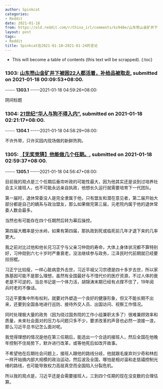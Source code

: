 ```yaml
---
author: Spinkcat
categories:
- Reddit
date: 2021-01-18
from: https://old.reddit.com/r/China_irl/comments/kz948e/山东笏山金矿井下被困22人都活着补给品被取走/
layout: post
tags:
- Reddit
title: Spinkcat在2021-01-18~2021-01-24的言论
---
```


* This will become a table of contents (this text will be scrapped).
{:toc}

### 1303: [山东笏山金矿井下被困22人都活着，补给品被取走](https://old.reddit.com/r/China_irl/comments/kz948e/山东笏山金矿井下被困22人都活着补给品被取走/), submitted on 2021-01-18 00:09:53+08:00.

----- __1303.1__ -----2021-01-18 04:59:26+08:00:

阴间标题

### 1304: [21世纪“华人与狗不得入内”](https://old.reddit.com/r/China_irl/comments/kzboy6/21世纪华人与狗不得入内/), submitted on 2021-01-18 02:21:17+08:00.

----- __1304.1__ -----2021-01-18 04:58:29+08:00:

不许外带，只许买园内现场做的新鲜热狗。

### 1305: [【无奖竞猜】他能做几个任期。](https://old.reddit.com/r/China_irl/comments/kzcg8s/无奖竞猜他能做几个任期/), submitted on 2021-01-18 02:59:37+08:00.

----- __1305.1__ -----2021-01-18 04:56:47+08:00:

目前我的观点是三个任期后垂帘听政的可能性最大，因为他其实还是谈到过培养社会主义接班人，也不可能永远亲自执政，他想长久运行就需要培育下一代团队。

第一届时，退休常委没人是完全隶属于他，只有盟友和潜在意见者，第二届开始大部分都是自己的嫡系与政治盟友，那么如果做完第三届，元老院内属于他的退休常委人数会最多。

当然也有可能存在四个任期然后转为幕后操控。

第四届大概率是分水岭，如果有第四届，那执政到死或临死前几年才退下来的几率更大。

我之前对比过他和他长兄习正宁与父亲习仲勋的寿命，大体上身体状况都不算特别好，习仲勋到六七十岁时严重衰老，没法继续参与政务，江泽民时代前期就已经要拄拐棍。

习正宁比较瘦，一样心脏病意外去世，习近平祖父习宗德是四十多岁去世，所以家族基因可能不是那么理想，虽然有全国最好与不惜代价的医疗资源，不过人体的衰老是不可逆的，当总书记是一个体力活，胡锦涛末期已经有点撑不住了，19年阅兵时老的不像话。

习近平要集中所有权利，就要对外塑造一个良好的健康形象，但又不能长期不出来，还要到全国各地进行巡防、接待外交人员、出国访问、视察工作情况。

同时处理极大量的政务（因为绕过国务院的工作小组兼职太多了）很难兼顾效率和质量，未来社会面对的压力与问题只多不少，要求改革的声音也必然一浪接一浪，那么习近平总书记怎么面对呢。

我觉得理想的情况是他在第三任期后，能选出一个合适的接班人，然后全国在他晚年控制不住局势下，默许进行改革，或等他死后如改开故事。

不希望他在后期社会问题上，接班人跟他的路线分歧，他就跟毛废弃刘少奇和林彪一样开始搞内部大规模的政治运动，然后波及全国，哪怕是相对温和走慈禧控制光绪的路线，也可能导致权力高层真空而全国陷入分裂危机。

所以我的观点是，习近平还是会需要接班人，三到四个任期的现在没变数的合理估算。

